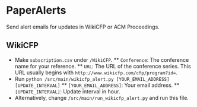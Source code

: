 # PaperAlerts

Send alert emails for updates in WikiCFP or ACM Proceedings.

## WikiCFP
 * Make `subscription.csv` under `/WikiCFP`.
 ** `Conference`: The conference name for your reference.
 ** `URL`: The URL of the conference series. This URL usually begins with `http://www.wikicfp.com/cfp/program?id=`.
 * Run `python /src/main/wikicfp_alert.py [YOUR_EMAIL_ADDRESS] [UPDATE_INTERVAL]`
 ** `[YOUR_EMAIL_ADDRESS]`: Your email address.
 ** `[UPDATE_INTERVAL]`: Update interval in hour.
 * Alternatively, change `/src/main/run_wikicfp_alert.py` and run this file.

